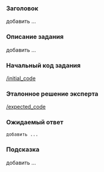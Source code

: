 ### Заголовок
добавить ... 

### Описание задания
добавить ... 


### Начальный код задания
[/initial_code](./initial_code)

### Эталонное решение эксперта
[/expected_code](./expected_code)

### Ожидаемый ответ
```
добавить ... 
```

### Подсказка
добавить ... 
